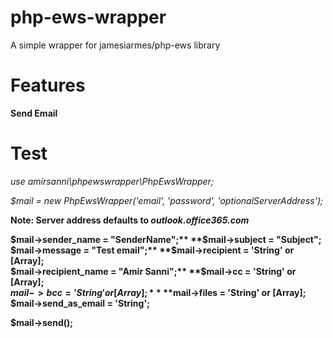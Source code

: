 # php-ews-wrapper
A simple wrapper for jamesiarmes/php-ews library


# Features
**Send Email**


# Test
_use amirsanni\phpewswrapper\PhpEwsWrapper;_

_$mail = new PhpEwsWrapper('email', 'password', 'optionalServerAddress');_

**Note: Server address defaults to _outlook.office365.com_**

**$mail->sender_name = "SenderName";**  
**$mail->subject = "Subject";**  
**$mail->message = "Test email";**  
**$mail->recipient = 'String' or [Array];**  
**$mail->recipient_name = "Amir Sanni";**  
**$mail->cc = 'String' or [Array];**  
**$mail->bcc = 'String' or [Array];**  
**$mail->files = 'String' or [Array];**  
**$mail->send_as_email = 'String';**  

**$mail->send();**  